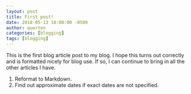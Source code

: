 ```yaml
---
layout: post
title: First post!
date: 2018-05-13 18:00:00 -0500
author: quorten
categories: [blogging]
tags: [blogging]
---
```


This is the first blog article post to my blog.  I hope this turns out 
correctly and is formatted nicely for blog use.  If so, I can continue 
to bring in all the other articles I have.

1. Reformat to Markdown.
2. Find out approximate dates if exact dates are not specified.
